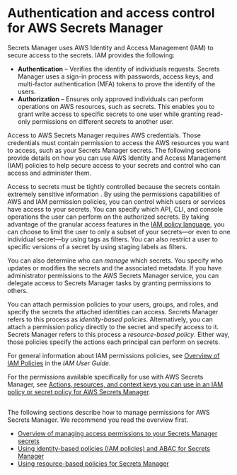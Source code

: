 # Authentication and access control for AWS Secrets Manager<a name="auth-and-access"></a>

Secrets Manager uses AWS Identity and Access Management \(IAM\) to secure access to the secrets\. IAM provides the following:
+ **Authentication** – Verifies the identity of individuals requests\. Secrets Manager uses a sign\-in process with passwords, access keys, and multi\-factor authentication \(MFA\) tokens to prove the identify of the users\.
+ **Authorization** – Ensures only approved individuals can perform operations on AWS resources, such as secrets\. This enables you to grant write access to specific secrets to one user while granting read\-only permissions on different secrets to another user\.

Access to AWS Secrets Manager requires AWS credentials\. Those credentials must contain permission to access the AWS resources you want to access, such as your Secrets Manager secrets\. The following sections provide details on how you can use AWS Identity and Access Management \(IAM\) policies to help secure access to your secrets and control who can access and administer them\.

Access to secrets must be tightly controlled because the secrets contain extremely sensitive information \. By using the permissions capabilities of AWS and IAM permission policies, you can control which users or services have access to your secrets\. You can specify which API, CLI, and console operations the user can perform on the authorized secrets\. By taking advantage of the granular access features in the [IAM policy language](https://docs.aws.amazon.com/IAM/latest/UserGuide/reference_policies_elements.html), you can choose to limit the user to only a subset of your secrets—or even to one individual secret—by using tags as filters\. You can also restrict a user to specific versions of a secret by using staging labels as filters\. 

You can also determine who can *manage* which secrets\. You specify who updates or modifies the secrets and the associated metadata\. If you have administrator permissions to the AWS Secrets Manager service, you can delegate access to Secrets Manager tasks by granting permissions to others\.

You can attach permission policies to your users, groups, and roles, and specify the secrets the attached identities can access\. Secrets Manager refers to this process as *identity\-based policies*\. Alternatively, you can attach a permission policy directly to the secret and specify access to it\. Secrets Manager refers to this process a *resource\-based policy*\. Either way, those policies specify the actions each principal can perform on secrets\.

For general information about IAM permissions policies, see [Overview of IAM Policies](https://docs.aws.amazon.com/IAM/latest/UserGuide/access_policies.html) in the *IAM User Guide*\.

For the permissions available specifically for use with AWS Secrets Manager, see [Actions, resources, and context keys you can use in an IAM policy or secret policy for AWS Secrets Manager](reference_iam-permissions.md)\.

## <a name="permissions_authorization"></a>

The following sections describe how to manage permissions for AWS Secrets Manager\. We recommend you read the overview first\.
+ [Overview of managing access permissions to your Secrets Manager secrets](auth-and-access_overview.md)
+ [Using identity\-based policies \(IAM policies\) and ABAC for Secrets Manager](auth-and-access_identity-based-policies.md)
+ [Using resource\-based policies for Secrets Manager](auth-and-access_resource-based-policies.md)